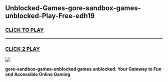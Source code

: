 
## Unblocked-Games-gore-sandbox-games-unblocked-Play-Free-edh19
<h3>
<a href="https://premium76.site?title=gore-sandbox-games-unblocked&ref=12A">CLICK TO PLAY</a></h3>
<hr>

<h3>
<a href="https://premium76.site?title=gore-sandbox-games-unblocked&ref=12A">CLICK 2 PLAY</a>
  
</h3>

<a href="https://premium76.site?title=gore-sandbox-games-unblocked&ref=12A"><img src="https://clearcache.store/games.png"></a>


**gore-sandbox-games-unblocked games unblocked: Your Gateway to Fun and Accessible Online Gaming**
